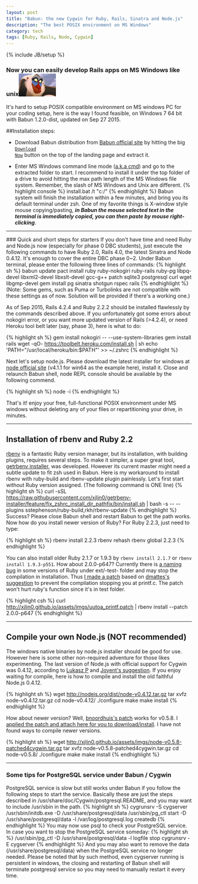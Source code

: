 ```yaml
---
layout: post
title: "Babun: the new Cygwin for Ruby, Rails, Sinatra and Node.js"
description: "The best POSIX environment on MS Windows"
category: tech
tags: [Ruby, Rails, Node, Cygwin]
---
```

{% include JB/setup %}
### Now you can easily develop Rails apps on MS Windows like unix<img src="/assets/imgs/baboon.jpeg"  alt="baboon" width="20%"/>

It's hard to setup POSIX compatible environment on MS windows PC for your coding setup, here is the way I found feasible, on Windows 7 64 bit with Babun 1.2.0-dist, updated on Sep 27 2015.

##Installation steps:
- Download Babun distribution from <a href="http://babun.github.io">Babun official site</a> by hitting the big <code>[Download Now](http://projects.reficio.org/babun/download)</code> button on the top of the landing page and extract it.

- Enter MS Windows command line mode ([a.k.a cmd](https://www.youtube.com/watch?v=JOrY5PEo-iE)) and go to the extracted folder to start. I recommend to install it under the top folder of a drive to avoid hitting the max path length of the MS Windows file system. Remember, the slash of MS Windows and Unix are different.
{% highlight console %}
install.bat /t "c:/"
{% endhighlight %}
Babun system will finish the installation within a few minutes, and bring you its default terminal under zsh.  One of my favorite things is X-window style mouse copying/pasting, <em><strong>in Babun the mouse selected text in the terminal is immediately copied, you can then paste by mouse right-clicking</strong></em>.
<hr>
### Quick and short steps for starters
If you don't have time and need Ruby and Node.js now (especially for phase 0 DBC students), just execute the following commands to have Ruby 2.0, Rails 4.0, the latest Sinatra and Node 0.4.12. It's enough to cover the entire DBC phase 0~2.  Under Babun terminal, please enter the following three lines of commands:
{% highlight sh %}
babun update
pact install ruby ruby-nokogiri ruby-rails ruby-pg libpq-devel libxml2-devel libxslt-devel gcc-g++ patch sqlite3 postgresql curl wget libgmp-devel
gem install pg sinatra shotgun rspec rails
{% endhighlight %}
(Note: Some gems, such as Puma or Turbolinks are not compatible with these settings as of now. Solution will be provided if there's a working one.)

As of Sep 2015, Rails 4.2.4 and Ruby 2.2.2 should be installed flawlessly by the commands described above. If you unfortunately got some errors about nokogiri error, or you want more updated version of Rails (>4.2.4), or need Heroku tool belt later (say, phase 3), here is what to do:

{% highlight sh %}
gem install nokogiri -- --use-system-libraries
gem install rails
wget -qO- https://toolbelt.heroku.com/install.sh | sh
echo 'PATH="/usr/local/heroku/bin:$PATH"' >> ~/.zshrc
{% endhighlight %}

Next let's setup node.js. Please download the latest installer for windows at [node official site](https://nodejs.org) (v4.1.1 for win64 as the example here), install it. Close and relaunch Babun shell, node REPL console should be available by the following commend.

{% highlight sh %}
node -i
{% endhighlight %}

That's it! enjoy your free, full-functional POSIX environment under MS windows without deleting any of your files or repartitioning your drive, in minutes.
___
## Installation of rbenv and Ruby 2.2

[rbenv](https://github.com/sstephenson/rbenv) is a fantastic Ruby version manager, but its installation, with building plugins, requires several steps. To make it simpler, a super great tool, [getrbenv installer](http://getrbenv.com), was developed. However its current master might need a subtle update to fit zsh used in Babun.  Here is my workaround to install rbenv with ruby-build and rbenv-update plugin painlessly. Let's first start without Ruby version assigned. (The following command is ONE line)
{% highlight sh %}
curl -sSL https://raw.githubusercontent.com/xjlin0/getrbenv-installer/feature/fix_zshrc_install_dir_pathfix/bin/install.sh | bash -s -- --plugins sstephenson/ruby-build,rkh/rbenv-update
{% endhighlight %}
Success? Please close Babun shell and restart Babun to get the path works. Now how do you install newer version of Ruby? For Ruby 2.2.3, just need to type:

{% highlight sh %}
rbenv install 2.2.3
rbenv rehash
rbenv global 2.2.3
{% endhighlight %}

You can also install older Ruby 2.1.7 or 1.9.3 by `rbenv install 2.1.7` or `rbenv install 1.9.3-p551`. How about 2.0.0-p647? Currently there is [a naming bug](https://bugs.ruby-lang.org/issues/11065) in some versions of Ruby under ext/-test- folder and may stop the compilation in installation. Thus [I made a patch](/assets/imgs/uutoa_printf.patch) based on [dmattes's suggestion](https://github.com/babun/babun/issues/93) to prevent the compilation stopping you at printf.c. The patch won't hurt ruby's function since it's in test folder.

{% highlight csh %}
 curl http://xjlin0.github.io/assets/imgs/uutoa_printf.patch | rbenv install --patch 2.0.0-p647
{% endhighlight %}

___
## Compile your own Node.js (NOT recommended)
The windows native binaries by node.js installer should be good for use. However here is some other non-required adventure for those likes experimenting. The last version of Node.js with official support for Cygwin was 0.4.12, according to [Lukasz P](https://github.com/babun/babun/issues/216) and [Joyent's suggestion](https://github.com/joyent/node/wiki/Installation#building-on-cygwin). If you enjoy waiting for compile, here is how to compile and install the old faithful Node.js 0.4.12.

{% highlight sh %}
wget http://nodejs.org/dist/node-v0.4.12.tar.gz
tar xvfz node-v0.4.12.tar.gz
cd node-v0.4.12/
./configure
make
make install
{% endhighlight %}

How about newer version? Well, [bnoordhuis's patch](https://github.com/joyent/node/issues/1734) works for v0.5.8.  I [applied the patch and attach here for you to download/install](/assets/imgs/node-v0.5.8-patched4cygwin.tar.gz). I have not found ways to compile newer versions.

{% highlight sh %}
wget http://xjlin0.github.io/assets/imgs/node-v0.5.8-patched4cygwin.tar.gz
tar xvfz node-v0.5.8-patched4cygwin.tar.gz
cd node-v0.5.8/
./configure
make
make install
{% endhighlight %}
___

### Some tips for PostgreSQL service under Babun / Cygwin
PostgreSQL service is slow but still works under Babun if you follow the following steps to start the service. Basically these are just the steps described in /usr/share/doc/Cygwin/postgresql.README, and you may want to include /usr/sbin in the path.
{% highlight sh %}
cygrunsrv -S cygserver
/usr/sbin/initdb.exe -D /usr/share/postgresql/data
/usr/sbin/pg_ctl start -D /usr/share/postgresql/data -l /var/log/postgresql.log
createdb
{% endhighlight %}
You may now use psql to check your PostgreSQL service.  In case you want to stop the PostgreSQL service someday:
{% highlight sh %}
/usr/sbin/pg_ctl -D /usr/share/postgresql/data -l logfile stop
cygrunsrv -E cygserver
{% endhighlight %}
And you may also want to remove the data (/usr/share/postgresql/data) when the PostgreSQL service no longer needed.  Please be noted that by such method, even cygserver running is persistent in windows, the closing and restarting of Babun shell will terminate postgresql service so you may need to manually restart it every time.
